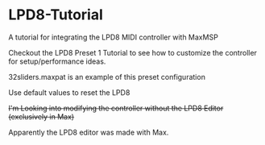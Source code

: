 # LPD8-Tutorial
A tutorial for integrating the LPD8 MIDI controller with MaxMSP

Checkout the LPD8 Preset 1 Tutorial to see how to customize the controller for setup/performance ideas. 

32sliders.maxpat is an example of this preset configuration

Use default values to reset the LPD8

<strike>I'm Looking into modifying the controller without the LPD8 Editor (exclusively in Max)</strike>

Apparently the LPD8 editor was made with Max. 
